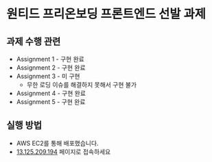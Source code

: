 # 원티드 프리온보딩 프론트엔드 선발 과제
## 과제 수행 관련
- Assignment 1 - 구현 완료
- Assignment 2 - 구현 완료
- Assignment 3 - 미 구현
  + 무한 로딩 이슈를 해결하지 못해서 구현 불가
- Assignment 4 - 구현 완료
- Assignment 5 - 구현 완료
## 실행 방법
- AWS EC2를 통해 배포했습니다.
- <a href="">13.125.209.194</a> 페이지로 접속하세요